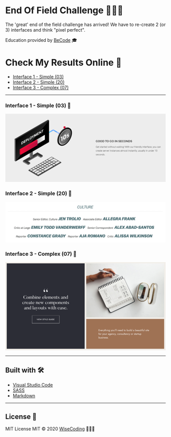 # End Of Field Challenge 👨🏼‍💻

The 'great' end of the field challenge has arrived! We have to re-create 2 (or 3) interfaces and think "pixel perfect".

Education provided by [BeCode](https://becode.org/) 🎓

# Check My Results Online 👀

- [Interface 1 - Simple (03)](https://wisecoding.github.io/end-of-field-challenge/index.html)
- [Interface 2 - Simple (20)](https://wisecoding.github.io/end-of-field-challenge/interface_2.html)
- [Interface 3 - Complex (07)](https://wisecoding.github.io/end-of-field-challenge/interface_3.html)

---

### Interface 1 - Simple (03) 📸

![Interface 1 - Simple_03](images/interface_1-Simple-Interface-03.png)

### Interface 2 - Simple (20) 📸

![Interface 2 - Simple_20](images/interface_2-Simple-Interface-20.png)

### Interface 3 - Complex (07) 📸

![Interface 3 - Complex_07](images/interface_3-Complex-Interface-07.png)

---

## <b>Built with</b> 🛠

- [Visual Studio Code](https://code.visualstudio.com/)
- [SASS](https://sass-lang.com/)
- [Markdown](https://www.markdownguide.org/)

---

## License 📎

MIT License
MIT © 2020 [WiseCoding](https://github.com/WiseCoding/) 🧙🏼‍♂️
